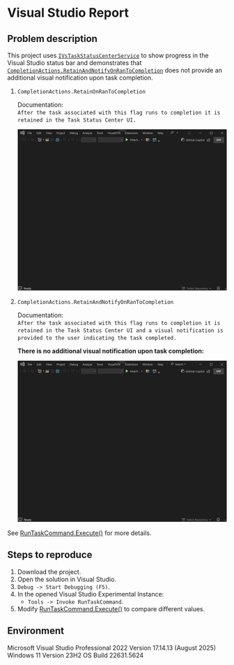 # Visual Studio Report

<h2>Problem description</h2>

This project uses [`IVsTaskStatusCenterService`](https://learn.microsoft.com/en-us/dotnet/api/microsoft.visualstudio.taskstatuscenter.ivstaskstatuscenterservice?view=visualstudiosdk-2022)
to show progress in the Visual Studio status bar and demonstrates that [`CompletionActions.RetainAndNotifyOnRanToCompletion`](https://learn.microsoft.com/en-us/dotnet/api/microsoft.visualstudio.taskstatuscenter.completionactions?view=visualstudiosdk-2022)
does not provide an additional visual notification upon task completion.

1. `CompletionActions.RetainOnRanToCompletion`

    Documentation:  
    `After the task associated with this flag runs to completion it is retained in the Task Status Center UI.`

    ![RetainOnRanToCompletion](https://github.com/deniskovalchuk/vs-status-center-notification/blob/main/Images/RetainOnRanToCompletion.gif)

2. `CompletionActions.RetainAndNotifyOnRanToCompletion`

    Documentation:  
    `After the task associated with this flag runs to completion it is retained in the Task Status Center UI and a visual notification is provided to the user indicating the task completed.`

    **There is no additional visual notification upon task completion:**
   
    ![RetainAndNotifyOnRanToCompletion](https://github.com/deniskovalchuk/vs-status-center-notification/blob/main/Images/RetainAndNotifyOnRanToCompletion.gif)

See [RunTaskCommand.Execute()](https://github.com/deniskovalchuk/vs-status-center-notification/blob/0dcf6bdd53c13bc1a415a6a848b4bf33dc69e030/StatusCenterNotification/RunTaskCommand.cs#L90) for more details.

<h2>Steps to reproduce</h2>

1. Download the project.
2. Open the solution in Visual Studio.
3. `Debug -> Start Debugging (F5)`.
4. In the opened Visual Studio Experimental Instance:
    - `Tools -> Invoke RunTaskCommand`.
5. Modify [RunTaskCommand.Execute()](https://github.com/deniskovalchuk/vs-status-center-notification/blob/0dcf6bdd53c13bc1a415a6a848b4bf33dc69e030/StatusCenterNotification/RunTaskCommand.cs#L97) to compare different values.

<h2>Environment</h2>

Microsoft Visual Studio Professional 2022 Version 17.14.13 (August 2025)  
Windows 11 Version 23H2 OS Build 22631.5624

